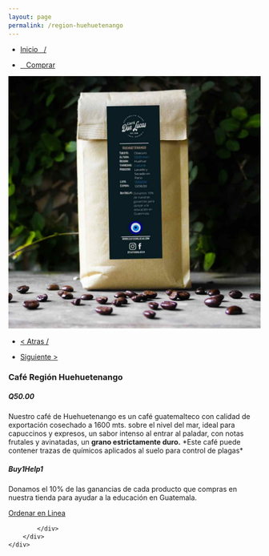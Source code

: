 ```yaml
---
layout: page
permalink: /region-huehuetenango
---
```

<div class="region">
	<div class="container">
		<div class="row">
			<div class="col-md-8 col-xs-12">
				<ul>
					<li><a href="/"><p> Inicio &nbsp;&nbsp;/</p></a></li>
					<li><a href="/comprar"><p>&nbsp;&nbsp; Comprar </p></a></li>
				</ul>
				<img class="img-responsive" src="/images/huehue.jpg">
			</div>
			<div class="col-md-4 col-xs-12">
				<ul>
				<li><a href="/region-san-marcos"><p> < Atras /</p></a> </li>
				<li> <a href="/region-mezcla"><p> Siguiente > </p></a> </li>
				</ul>
				<h3>Caf&eacute; Regi&oacute;n Huehuetenango</h3>
				<h5><strong>Q50.00</strong></h5>
				<p>Nuestro café de Huehuetenango es un café guatemalteco con calidad de exportación cosechado a 1600 mts. sobre el nivel del mar, ideal para capuccinos y expresos, un sabor intenso al entrar al paladar, con notas frutales y avinatadas, un <strong>grano estrictamente duro.</strong> *Este café puede contener trazas de químicos aplicados al suelo para control de plagas* </p>
				<h5>Buy1Help1</h5>
				<p>Donamos el 10% de las ganancias de cada producto que compras en nuestra tienda para ayudar a la educaci&oacute;n en Guatemala.</p>
				<a href="/orden-en-linea" id="button">Ordenar en Linea</a>

			</div>
		</div>
	</div>
</div>